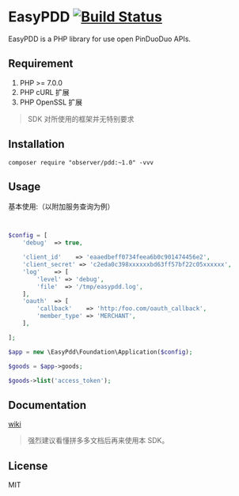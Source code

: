 # EasyPDD [![Build Status](https://travis-ci.org/Observer5/pdd.svg?branch=master)](https://travis-ci.org/Observer5/pdd)

EasyPDD is a PHP library for use open PinDuoDuo APIs.

## Requirement

1. PHP >= 7.0.0
2. PHP cURL 扩展
3. PHP OpenSSL 扩展

> SDK 对所使用的框架并无特别要求

## Installation

```shell
composer require "observer/pdd:~1.0" -vvv

```

## Usage

基本使用:（以附加服务查询为例）

```php


$config = [
    'debug'  => true,

    'client_id'    => 'eaaedbeff0734feea6b0c901474456e2',
    'client_secret' => 'c2eda0c398xxxxxxbd63ff57bf22c05xxxxxx',
    'log'    => [
        'level' => 'debug',
        'file'  => '/tmp/easypdd.log',
    ],
    'oauth'  => [
        'callback'    => 'http:/foo.com/oauth_callback',
        'member_type' => 'MERCHANT',
    ],

];

$app = new \EasyPdd\Foundation\Application($config);

$goods = $app->goods;

$goods->list('access_token');

```


## Documentation

[wiki](https://open.pinduoduo.com/#/document)

> 强烈建议看懂拼多多文档后再来使用本 SDK。


## License

MIT

